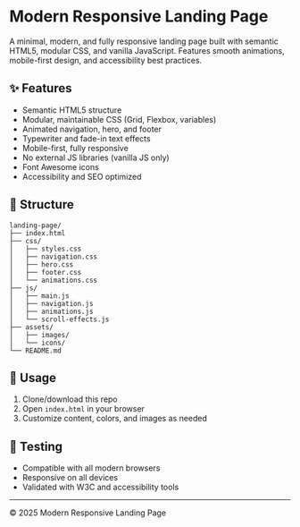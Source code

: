 # Modern Responsive Landing Page

A minimal, modern, and fully responsive landing page built with semantic HTML5, modular CSS, and vanilla JavaScript. Features smooth animations, mobile-first design, and accessibility best practices.

## ✨ Features
- Semantic HTML5 structure
- Modular, maintainable CSS (Grid, Flexbox, variables)
- Animated navigation, hero, and footer
- Typewriter and fade-in text effects
- Mobile-first, fully responsive
- No external JS libraries (vanilla JS only)
- Font Awesome icons
- Accessibility and SEO optimized

## 📁 Structure
```
landing-page/
├── index.html
├── css/
│   ├── styles.css
│   ├── navigation.css
│   ├── hero.css
│   ├── footer.css
│   └── animations.css
├── js/
│   ├── main.js
│   ├── navigation.js
│   ├── animations.js
│   └── scroll-effects.js
├── assets/
│   ├── images/
│   └── icons/
└── README.md
```

## 🚀 Usage
1. Clone/download this repo
2. Open `index.html` in your browser
3. Customize content, colors, and images as needed

## 🧪 Testing
- Compatible with all modern browsers
- Responsive on all devices
- Validated with W3C and accessibility tools

---

© 2025 Modern Responsive Landing Page 
